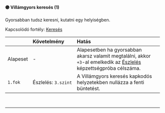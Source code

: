#### 🟣 Villámgyors keresés (1)

Gyorsabban tudsz keresni, kutatni egy helyiségben.

Kapcsolódó fortély: [Keresés](kereses.md)

|          | Követelmény              | Hatás                                                                                                                                             |
| :------- | :----------------------- | :------------------------------------------------------------------------------------------------------------------------------------------------ |
| Alapeset | -                        | Alapesetben ha gyorsabban akarsz valamit megtalálni, akkor `+3`-al emelkedik az [Észlelés](../kepzettsegek/eszleles.md) képzettségpróba célszáma. |
| `1.fok`  | Észlelés:&nbsp;`3.szint` | A Villámgyors keresés kapkodós helyzetekben nullázza a fenti büntetést.                                                                           |

<br />

---
